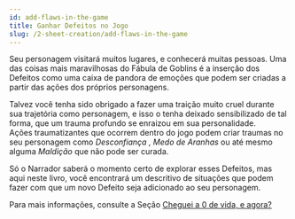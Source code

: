 ```yaml
---
id: add-flaws-in-the-game
title: Ganhar Defeitos no Jogo
slug: /2-sheet-creation/add-flaws-in-the-game
---
```


Seu personagem visitará muitos lugares, e conhecerá muitas pessoas. Uma das coisas mais maravilhosas do Fábula de Goblins é a inserção dos Defeitos como uma caixa de pandora de emoções que podem ser criadas a partir das ações dos próprios personagens.

Talvez você tenha sido obrigado a fazer uma traição muito cruel durante sua trajetória como personagem, e isso o tenha deixado sensibilizado de tal forma, que um trauma profundo se enraizou em sua personalidade.<br/>
Ações traumatizantes que ocorrem dentro do jogo podem criar traumas no seu personagem como *Desconfiança , Medo de Aranhas* ou até mesmo alguma *Maldição* que não pode ser curada.

Só o Narrador saberá o momento certo de explorar esses Defeitos, mas aqui neste livro, você encontrará um descritivo de situações que podem fazer com que um novo Defeito seja adicionado ao seu personagem.

Para mais informações, consulte a Seção [Cheguei a 0 de vida, e agora?](/docs/7-game-rules/what-happens-when-0-hp)
